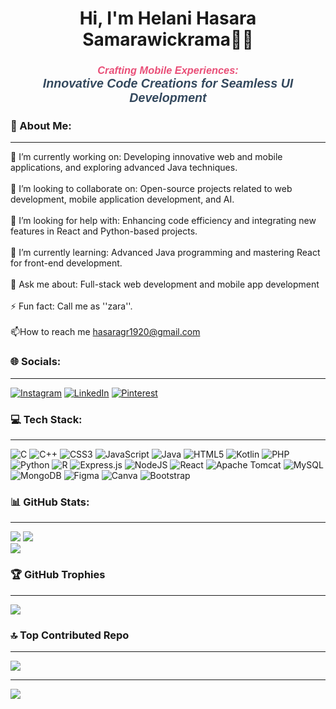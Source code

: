 <h1 align="center">Hi, I'm Helani Hasara Samarawickrama👩‍🎓</h1>
<h3 style="text-align: center; font-family: 'Arial', sans-serif; color: #4a90e2;">
        <span style="font-style: italic; color: #e94e77;">Crafting Mobile Experiences:</span><br>
        <span style="font-style: italic; font-size: 1.2em; color: #34495e;">Innovative Code Creations for Seamless UI Development</span>
</h3>

### 💫 About Me:
---
🔭 I’m currently working on: Developing innovative web and mobile applications, and exploring advanced Java techniques.<br><br>👯 I’m looking to collaborate on: Open-source projects related to web development, mobile application development, and AI.<br><br>🤝 I’m looking for help with: Enhancing code efficiency and integrating new features in React and Python-based projects.<br><br>🌱 I’m currently learning: Advanced Java programming and mastering React for front-end development.<br><br>💬 Ask me about: Full-stack web development and mobile app development<br><br>⚡ Fun fact: Call me as ''zara''.<br><br>📫How to reach me hasaragr1920@gmail.com<br>


### 🌐 Socials:
---
[![Instagram](https://img.shields.io/badge/Instagram-%23E4405F.svg?logo=Instagram&logoColor=white)](https://instagram.com/hasara_z)
[![LinkedIn](https://img.shields.io/badge/LinkedIn-%230077B5.svg?logo=linkedin&logoColor=white)](https://linkedin.com/in/Hasara%20Samarawickrama)
[![Pinterest](https://img.shields.io/badge/Pinterest-%23E60023.svg?logo=Pinterest&logoColor=white)](https://pinterest.com/Hasara_gr)


### 💻 Tech Stack:
---
![C](https://img.shields.io/badge/c-%2300599C.svg?style=for-the-badge&logo=c&logoColor=white) ![C++](https://img.shields.io/badge/c++-%2300599C.svg?style=for-the-badge&logo=c%2B%2B&logoColor=white) ![CSS3](https://img.shields.io/badge/css3-%231572B6.svg?style=for-the-badge&logo=css3&logoColor=white) ![JavaScript](https://img.shields.io/badge/javascript-%23323330.svg?style=for-the-badge&logo=javascript&logoColor=%23F7DF1E) ![Java](https://img.shields.io/badge/java-%23ED8B00.svg?style=for-the-badge&logo=openjdk&logoColor=white) ![HTML5](https://img.shields.io/badge/html5-%23E34F26.svg?style=for-the-badge&logo=html5&logoColor=white) ![Kotlin](https://img.shields.io/badge/kotlin-%237F52FF.svg?style=for-the-badge&logo=kotlin&logoColor=white) ![PHP](https://img.shields.io/badge/php-%23777BB4.svg?style=for-the-badge&logo=php&logoColor=white) ![Python](https://img.shields.io/badge/python-3670A0?style=for-the-badge&logo=python&logoColor=ffdd54) ![R](https://img.shields.io/badge/r-%23276DC3.svg?style=for-the-badge&logo=r&logoColor=white) ![Express.js](https://img.shields.io/badge/express.js-%23404d59.svg?style=for-the-badge&logo=express&logoColor=%2361DAFB) ![NodeJS](https://img.shields.io/badge/node.js-6DA55F?style=for-the-badge&logo=node.js&logoColor=white) ![React](https://img.shields.io/badge/react-%2320232a.svg?style=for-the-badge&logo=react&logoColor=%2361DAFB) ![Apache Tomcat](https://img.shields.io/badge/apache%20tomcat-%23F8DC75.svg?style=for-the-badge&logo=apache-tomcat&logoColor=black) ![MySQL](https://img.shields.io/badge/mysql-4479A1.svg?style=for-the-badge&logo=mysql&logoColor=white) ![MongoDB](https://img.shields.io/badge/MongoDB-%234ea94b.svg?style=for-the-badge&logo=mongodb&logoColor=white) ![Figma](https://img.shields.io/badge/figma-%23F24E1E.svg?style=for-the-badge&logo=figma&logoColor=white) ![Canva](https://img.shields.io/badge/Canva-%2300C4CC.svg?style=for-the-badge&logo=Canva&logoColor=white) ![Bootstrap](https://img.shields.io/badge/bootstrap-%238511FA.svg?style=for-the-badge&logo=bootstrap&logoColor=white)


### 📊 GitHub Stats:
---
![](https://github-readme-stats.vercel.app/api?username=hasaraHS&theme=yeblu&hide_border=false&include_all_commits=true&count_private=true)
![](https://github-readme-streak-stats.herokuapp.com/?user=hasaraHS&theme=yeblu&hide_border=false)<br/>
![](https://github-readme-stats.vercel.app/api/top-langs/?username=hasaraHS&theme=yeblu&hide_border=false&include_all_commits=true&count_private=true&layout=compact)


### 🏆 GitHub Trophies
---
![](https://github-profile-trophy.vercel.app/?username=hasaraHS&theme=yeblu&no-frame=true&no-bg=false&margin-w=4)


### 🔝 Top Contributed Repo
---
![](https://github-contributor-stats.vercel.app/api?username=hasaraHS&limit=5&theme=yeblu&combine_all_yearly_contributions=true)

---
[![](https://visitcount.itsvg.in/api?id=hasaraHS&icon=5&color=1)](https://visitcount.itsvg.in)

<!-- Proudly created with GPRM ( https://gprm.itsvg.in ) -->






